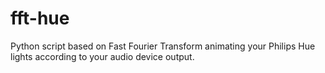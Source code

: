 # fft-hue

Python script based on Fast Fourier Transform animating your Philips Hue lights according to your audio device output.
